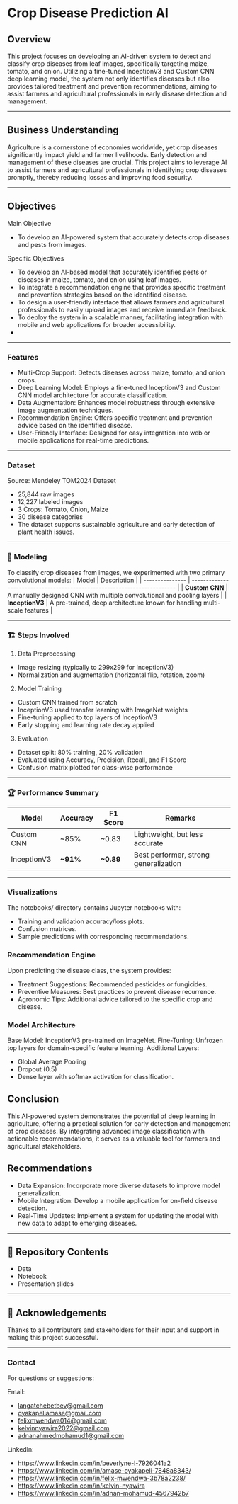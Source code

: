 # Crop Disease Prediction AI
## Overview
This project focuses on developing an AI-driven system to detect and classify crop diseases from leaf images, specifically targeting maize, tomato, and onion. Utilizing a fine-tuned InceptionV3 and Custom CNN deep learning model, the system not only identifies diseases but also provides tailored treatment and prevention recommendations, aiming to assist farmers and agricultural professionals in early disease detection and management.

---
## Business Understanding
Agriculture is a cornerstone of economies worldwide, yet crop diseases significantly impact yield and farmer livelihoods. Early detection and management of these diseases are crucial. This project aims to leverage AI to assist farmers and agricultural professionals in identifying crop diseases promptly, thereby reducing losses and improving food security.

---
## Objectives
Main Objective
- To develop an AI-powered system that accurately detects crop diseases and pests from images.

Specific Objectives
- To develop an AI-based model that accurately identifies pests or diseases in maize, tomato, and onion using leaf images.
- To integrate a recommendation engine that provides specific treatment and prevention strategies based on the identified disease.
- To design a user-friendly interface that allows farmers and agricultural professionals to easily upload images and receive immediate feedback.
-  To deploy the system in a scalable manner, facilitating integration with mobile and web applications for broader accessibility.
-  
---
  ### Features
- Multi-Crop Support: Detects diseases across maize, tomato, and onion crops.
- Deep Learning Model: Employs a fine-tuned InceptionV3 and Custom CNN model architecture for accurate classification.
- Data Augmentation: Enhances model robustness through extensive image augmentation techniques.
- Recommendation Engine: Offers specific treatment and prevention advice based on the identified disease.
- User-Friendly Interface: Designed for easy integration into web or mobile applications for real-time predictions.

---
### Dataset
Source: Mendeley TOM2024 Dataset
- 25,844 raw images
- 12,227 labeled images
- 3 Crops: Tomato, Onion, Maize
- 30 disease categories
- The dataset supports sustainable agriculture and early detection of plant health issues.

---
### 🧪 Modeling
To classify crop diseases from images, we experimented with two primary convolutional models:
| Model           | Description                                                              |
| --------------- | ------------------------------------------------------------------------ |
| **Custom CNN**  | A manually designed CNN with multiple convolutional and pooling layers   |
| **InceptionV3** | A pre-trained, deep architecture known for handling multi-scale features |

---
### 🏗️ Steps Involved
1. Data Preprocessing
- Image resizing (typically to 299x299 for InceptionV3)
- Normalization and augmentation (horizontal flip, rotation, zoom)
2. Model Training
- Custom CNN trained from scratch
- InceptionV3 used transfer learning with ImageNet weights
- Fine-tuning applied to top layers of InceptionV3
- Early stopping and learning rate decay applied
3. Evaluation
- Dataset split: 80% training, 20% validation
- Evaluated using Accuracy, Precision, Recall, and F1 Score
- Confusion matrix plotted for class-wise performance

----
### 🏆 Performance Summary
| Model       | Accuracy  | F1 Score   | Remarks                               |
| ----------- | --------- | ---------- | ------------------------------------- |
| Custom CNN  | \~85%     | \~0.83     | Lightweight, but less accurate        |
| InceptionV3 | **\~91%** | **\~0.89** | Best performer, strong generalization |

----
### Visualizations
The notebooks/ directory contains Jupyter notebooks with:
- Training and validation accuracy/loss plots.
- Confusion matrices.
- Sample predictions with corresponding recommendations.

### Recommendation Engine
Upon predicting the disease class, the system provides:
- Treatment Suggestions: Recommended pesticides or fungicides.
- Preventive Measures: Best practices to prevent disease recurrence.
- Agronomic Tips: Additional advice tailored to the specific crop and disease.

### Model Architecture
Base Model: InceptionV3 pre-trained on ImageNet.
Fine-Tuning: Unfrozen top layers for domain-specific feature learning.
Additional Layers:
- Global Average Pooling
- Dropout (0.5)
- Dense layer with softmax activation for classification.

## Conclusion
This AI-powered system demonstrates the potential of deep learning in agriculture, offering a practical solution for early detection and management of crop diseases. By integrating advanced image classification with actionable recommendations, it serves as a valuable tool for farmers and agricultural stakeholders.

## Recommendations
- Data Expansion: Incorporate more diverse datasets to improve model generalization.
- Mobile Integration: Develop a mobile application for on-field disease detection.
- Real-Time Updates: Implement a system for updating the model with new data to adapt to emerging diseases.

---
## 📂 Repository Contents
- Data
- Notebook
- Presentation slides

 --- 

## 🤝 Acknowledgements
Thanks to all contributors and stakeholders for their input and support in making this project successful.

---
###  Contact
For questions or suggestions:

Email:
- langatchebetbev@gmail.com
- oyakapeliamase@gmail.com
- felixmwendwa014@gmail.com
- kelvinnyawira2022@gmail.com
- adnanahmedmohamud1@gmail.com
  
Linkedln:
- https://www.linkedin.com/in/beverlyne-l-7926041a2
- https://www.linkedin.com/in/amase-oyakapeli-7848a8343/
- https://www.linkedin.com/in/felix-mwendwa-3b78a2238/
- https://www.linkedin.com/in/kelvin-nyawira
- https://www.linkedin.com/in/adnan-mohamud-4567942b7
